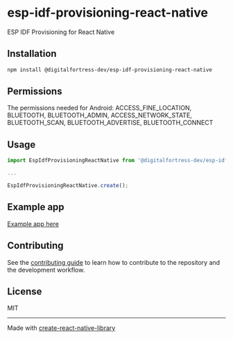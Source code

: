 # esp-idf-provisioning-react-native
ESP IDF Provisioning for React Native
## Installation

```sh
npm install @digitalfortress-dev/esp-idf-provisioning-react-native
```

## Permissions

The permissions needed for Android: ACCESS_FINE_LOCATION, BLUETOOTH, BLUETOOTH_ADMIN, ACCESS_NETWORK_STATE, BLUETOOTH_SCAN, BLUETOOTH_ADVERTISE, BLUETOOTH_CONNECT

## Usage

```js
import EspIdfProvisioningReactNative from '@digitalfortress-dev/esp-idf-provisioning-react-native';

...

EspIdfProvisioningReactNative.create();
```

## Example app

[Example app here](https://github.com/digitalfortress-dev/esp-idf-provisioning-react-native/tree/master/example)

## Contributing

See the [contributing guide](CONTRIBUTING.md) to learn how to contribute to the repository and the development workflow.

## License

MIT

---

Made with [create-react-native-library](https://github.com/callstack/react-native-builder-bob)
